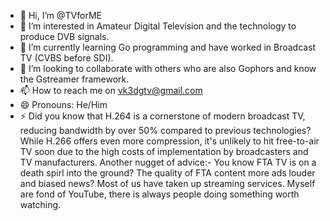 - 👋 Hi, I’m @TVforME
- 👀 I’m interested in Amateur Digital Television and the technology to produce DVB signals.
- 🌱 I’m currently learning Go programming and have worked in Broadcast TV (CVBS before SDI).
- 💞️ I’m looking to collaborate with others who are also Gophors and know the Gstreamer framework.
- 📫 How to reach me on vk3dgtv@gmail.com
- 😄 Pronouns: He/Him
- ⚡ Did you know that H.264 is a cornerstone of modern broadcast TV, reducing bandwidth by over 50% compared to previous technologies? While H.266 offers even more compression, it's unlikely to hit free-to-air TV soon due to the high costs of implementation by broadcasters and TV manufacturers. Another nugget of advice:-  You know FTA TV is on a death spirl into the ground? The quality of FTA content more ads louder and biased news? Most of us have taken up streaming services. Myself are fond of YouTube, there is always people doing something worth watching.

<!---
TVforME/TVforME is a ✨ special ✨ repository because its `README.md` (this file) appears on your GitHub profile.
You can click the Preview link to take a look at your changes.
--->

